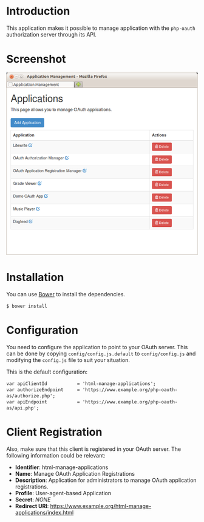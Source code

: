 # Introduction
This application makes it possible to manage application with the `php-oauth` 
authorization server through its API.

# Screenshot
![html-manage-applications](https://github.com/fkooman/html-manage-applications/raw/master/docs/html-manage-applications.png)

# Installation
You can use [Bower](http://bower.io) to install the dependencies.

    $ bower install

# Configuration
You need to configure the application to point to your OAuth server. This can
be done by copying `config/config.js.default` to `config/config.js` and 
modifying the `config.js` file to suit your situation.

This is the default configuration:

    var apiClientId           = 'html-manage-applications';
    var authorizeEndpoint     = 'https://www.example.org/php-oauth-as/authorize.php';
    var apiEndpoint           = 'https://www.example.org/php-oauth-as/api.php';

# Client Registration
Also, make sure that this client is registered in your OAuth server. The 
following information could be relevant:

* **Identifier**: html-manage-applications
* **Name**: Manage OAuth Application Registrations
* **Description**: Application for administrators to manage OAuth application 
  registrations.
* **Profile**: User-agent-based Application
* **Secret**: _NONE_
* **Redirect URI**: https://www.example.org/html-manage-applications/index.html
